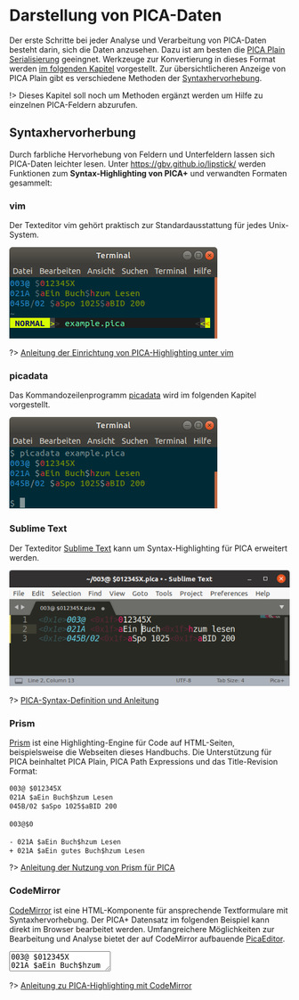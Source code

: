 # Darstellung von PICA-Daten

Der erste Schritte bei jeder Analyse und Verarbeitung von PICA-Daten besteht darin, sich die Daten anzusehen. Dazu ist am besten die [PICA Plain Serialisierung](formate?id=serialisierungen) geeingnet. Werkzeuge zur Konvertierung in dieses Format werden [im folgenden Kapitel](verarbeitung) vorgestellt. Zur übersichtlicheren Anzeige von PICA Plain gibt es verschiedene Methoden der [Syntaxhervorhebung](#syntaxhervorhebung).

!> Dieses Kapitel soll noch um Methoden ergänzt werden um Hilfe zu einzelnen PICA-Feldern abzurufen.

## Syntaxhervorherbung

Durch farbliche Hervorhebung von Feldern und Unterfeldern lassen sich PICA-Daten leichter lesen. Unter <https://gbv.github.io/lipstick/> werden Funktionen zum **Syntax-Highlighting von PICA+** und verwandten Formaten gesammelt:

### vim

Der Texteditor vim gehört praktisch zur Standardausstattung für jedes Unix-System.

  ![Screenshot PICA Syntax-Highlighting unter vim](img/screenshot-vim.png)

?> [Anleitung der Einrichtung von PICA-Highlighting unter vim](https://gbv.github.io/lipstick/vim/)

### picadata

Das Kommandozeilenprogramm [picadata](verarbeitung?id=picadata) wird im folgenden Kapitel vorgestellt.

![Screenshot PICA Syntax-Highlighting mit picadata](img/screenshot-picadata.png)

### Sublime Text

Der Texteditor [Sublime Text](https://www.sublimetext.com/) kann um Syntax-Highlighting für PICA erweitert werden.

![Screenshot PICA Syntax-Highlighting mit Sublime](img/screenshot-sublime.png)

?> [PICA-Syntax-Definition und Anleitung](https://git.bsz-bw.de/amzar/pica-sublime)

### Prism

[Prism](https://prismjs.com) ist eine Highlighting-Engine für Code auf HTML-Seiten, beispielsweise die Webseiten dieses Handbuchs. Die Unterstützung für PICA beinhaltet PICA Plain, PICA Path Expressions und das Title-Revision Format:

~~~pica
003@ $012345X
021A $aEin Buch$hzum Lesen
045B/02 $aSpo 1025$aBID 200

003@$0

- 021A $aEin Buch$hzum Lesen
+ 021A $aEin gutes Buch$hzum Lesen
~~~

?> [Anleitung der Nutzung von Prism für PICA](https://gbv.github.io/lipstick/prism/)

### CodeMirror

[CodeMirror](https://codemirror.net/) ist eine HTML-Komponente für ansprechende Textformulare mit Syntaxhervorhebung. Der PICA+ Datensatz im folgenden Beispiel kann direkt im Browser bearbeitet werden. Umfangreichere Möglichkeiten zur Bearbeitung und Analyse bietet der auf CodeMirror aufbauende [PicaEditor](verarbeitung?id=picaeditor).

<div>
<textarea id="pica-editor">
003@ $012345X
021A $aEin Buch$hzum Lesen
045B/02 $aSpo 1025$aBID 200
</textarea>
</div>

<script>
CodeMirror.fromTextArea(document.getElementById('pica-editor'), { lineNumbers: true });
</script>

?> [Anleitung zu PICA-Highlighting mit CodeMirror](https://gbv.github.io/lipstick/codemirror/)
